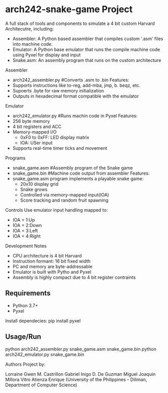 # arch242-snake-game Project

A full stack of tools and components to simulate a 4 bit custom Harvard Architecutre, including:
- Assembler: A Python based assembler that compiles custom '.asm' files into machine code.
- Emulator: A Python base emulator that runs the compile machine code using Pyxel for display and input
- Snake.asm: An assembly program that runs on the custom architecture


Assembler
- arch242_assembler.py #Converts .asm to .bin
Features:
- Supports instructions like to-reg, add-mba, jmp, b. beqz, etc.
- Supoerts .byte <value> for raw memory initialization
- Outputs in hexadecimal format compatible with the emulator

Emulator
- arch242_emulator.py #Runs machin code in Pyxel
Features:
- 256 byte memory
- 4 bit registers and ACC
- Memory-mapped I/O
    - 0xF0 to 0xFF: LED display matrix
    - IOA: USer input
 - Supports real-time timer ticks and movement 

Programs
- snake_game.asm #Assembly program of the Snake game
- snake_game.bin #Machine code output from assembler
Features:
- snake_game.asm program implements a playable snake game:
   - 20x10 display grid
   - Snake grows
   - Controlled via memory-mapped input(IOA)
   - Score tracking and random fruit spawning
 
Controls
Use emulator input handling mapped to:
- IOA = 1:Up
- IOA = 2:Down
- IOA = 3:Left
- IOA = 4:Right

Development Notes
- CPU architecture is 4 bit Harvard
- Instruction formant: 16 bit fixed width
- PC and memory are byte-addressable
- Emulator is built with Pytho and Pyxel
- Assembly is highly compact due to 4 bit register contraints

   
## Requirements ##
- Python 3.7+
- Pyxel

Install dependecies:
pip install pyxel

## Usage/Run ##
python arch242_assembler.py snake_game.asm snake_game.bin
python arch242_emulator.py snake_game.bin

Authors
Project by:

Lorraine Gwen M. Castrillon 
Gabriel Inigo D. De Guzman
Miguel Joaquin Millora
Vitro Atienza Enrique
(University of the Philippines - Diliman, Department of Computer Science)
